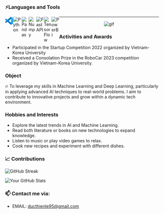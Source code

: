 <!-- ### Hi, I'm THIEN LE <img src="https://media.giphy.com/media/hvRJCLFzcasrR4ia7z/giphy.gif" width="25px">  -->
### :zap:Languages and Tools
<img align="left" title="Visual Studio Code" alt="Visual Studio Code" width="26px" src="https://raw.githubusercontent.com/github/explore/80688e429a7d4ef2fca1e82350fe8e3517d3494d/topics/visual-studio-code/visual-studio-code.png" />
<!--<img align="left" title="Node JS" alt="NodeJS" width="28px" src="https://images.g2crowd.com/uploads/product/image/large_detail/large_detail_f0b606abb6d19089febc9faeeba5bc05/nodejs-development-services.png" /> -->
<img align="left" title="Python" alt="Python" width="28px" src="https://upload.wikimedia.org/wikipedia/commons/thumb/c/c3/Python-logo-notext.svg/115px-Python-logo-notext.svg.png?20220821155029" />
<img align="left" title="Pandas" alt="Pandas" width="23px" src="https://upload.wikimedia.org/wikipedia/commons/thumb/2/22/Pandas_mark.svg/1200px-Pandas_mark.svg.png"/>
<img align="left" title="Numpy" alt="Numpy" width="25px" src="https://cdn.worldvectorlogo.com/logos/numpy-1.svg"/> 
<img align="left" title="FastAPI" alt="FastAPI" width="25px" src="https://repository-images.githubusercontent.com/763672847/372af879-faec-44b6-bc50-6f6b770c12f5"/>
<img align="left" title="Tensor Flow" alt="Tensor Flow" width="25px" src="https://encrypted-tbn0.gstatic.com/images?q=tbn:ANd9GcQRt0OU-18slF5XnJ0no2b9gA8twntZG6UngQ&s"/>
<!--<img align="left" title="Keras" alt="Keras" width="25px" src="https://encrypted-tbn0.gstatic.com/images?q=tbn:ANd9GcS66v5-2j94_LFzHyPcFfyGR2JLOoFrjjicPQ&s"/>
<!-- ###<img align="left" title="Pytorch" alt="Pytorch" width="22px" src="https://encrypted-tbn0.gstatic.com/images?q=tbn:ANd9GcTABCjpuMscLQRv3Qn612CuXy7wBF23Xs9AOQ&s"/> -->
<img align="left" title="PowerBI" alt="PowerBI" width="25px" src="https://upload.wikimedia.org/wikipedia/commons/thumb/c/cf/New_Power_BI_Logo.svg/1024px-New_Power_BI_Logo.svg.png"/><hr>
<p align="center">
  <img alt="gif" src="https://media0.giphy.com/media/v1.Y2lkPTc5MGI3NjExdWxnMTZjOGU2MG1hcmEzcjdqNXdjeXdpbXZzMHlybmV6OGltZXRvYyZlcD12MV9pbnRlcm5hbF9naWZfYnlfaWQmY3Q9Zw/2IudUHdI075HL02Pkk/giphy.gif"/>
</p>

### Activities and Awards
- Participated in the Startup Competition 2022 organized by Vietnam-Korea University
- Received a Consolation Prize in the RoboCar 2023 competition organized by Vietnam-Korea University.

### Object
🔥 To leverage my skills in Machine Learning and Deep Learning, particularly in applying advanced AI techniques to real-world problems. I aim to contribute to innovative projects and grow within a dynamic tech environment.

### Hobbies and Interests
- Explore the latest trends in AI and Machine Learning.
- Read both literature or books on new technologies to expand knowledge.
- Listen to music or play video games to relax.
- Cook new recipes and experiment with different dishes.

### 📈 Contributions

![GitHub Streak](https://nirzak-streak-stats.vercel.app/?user=Crowz102)

![Your GitHub Stats](https://github-readme-stats.vercel.app/api?username=Crowz102&show_icons=true&count_private=true&hide=prs&hide_title=true&hide_border=true&theme=dark)

### 📫 Contact me via:
- EMAIL: ducthienle95@gmail.com
